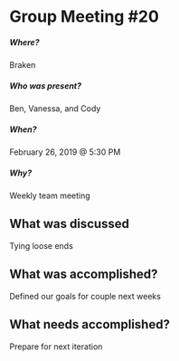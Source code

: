 # Group Meeting #20

##### Where?
Braken

##### Who was present?
Ben, Vanessa, and Cody

##### When?
February 26, 2019 @ 5:30 PM

##### Why?
Weekly team meeting 

## What was discussed
Tying loose ends

## What was accomplished?
Defined our goals for couple next weeks

## What needs accomplished?
Prepare for next iteration
